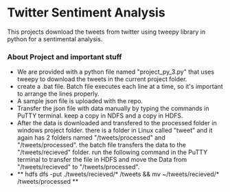 # Twitter Sentiment Analysis

This projects download the tweets from twitter using tweepy library in python for a sentimental analysis.

### About Project and important stuff

* We are provided with a python file named "project_py_3.py" that uses tweepy to download the tweets in the current project folder.
* create a .bat file. Batch file executes each line at a time, so it's important to arrange the lines properly.
* A sample json file is uploaded with the repo.
* Transfer the json file with data manually by typing the commands in PuTTY terminal. keep a copy in NDFS and a copy in HDFS.
* After the data is downloaded and transfered to the processed folder in windows project folder. there is a folder in Linux called "tweet" and it again has 2 folders named "/tweets/processed" and "/tweets/processed". the batch file transfers the data to the "/tweets/recieved" folder. run the following command in the PuTTY terminal to transfer the file in HDFS and move the Data from "/tweets/recieved" to "/tweets/processed". 
* ** hdfs dfs -put ./tweets/recieved/* /tweets && mv ~/tweets/recieved/* /tweets/processed **